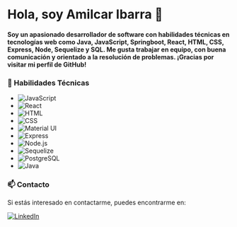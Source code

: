 # Hola, soy Amilcar Ibarra 👋

<!--
**Andres0210/Andres0210** is a ✨ _special_ ✨ repository because its `README.md` (this file) appears on your GitHub profile.

Here are some ideas to get you started:

- 🔭 I’m currently working on ...
- 🌱 I’m currently learning ...
- 👯 I’m looking to collaborate on ...
- 🤔 I’m looking for help with ...
- 💬 Ask me about ...
- 📫 How to reach me: ...
- 😄 Pronouns: ...
- ⚡ Fun fact: ...
-->

#### Soy un apasionado desarrollador de software con habilidades técnicas en tecnologías web como Java, JavaScript, Springboot, React, HTML, CSS, Express, Node, Sequelize y SQL. Me gusta trabajar en equipo, con buena comunicación y orientado a la resolución de problemas. ¡Gracias por visitar mi perfil de GitHub!




### 🌟 Habilidades Técnicas

- ![JavaScript](https://img.shields.io/badge/-JavaScript-000000?style=flat&logo=javascript)
- ![React](https://img.shields.io/badge/-React-000000?style=flat&logo=react)
- ![HTML](https://img.shields.io/badge/-HTML-000000?style=flat&logo=html5)
- ![CSS](https://img.shields.io/badge/-CSS-000000?style=flat&logo=css3)
- ![Material UI](https://img.shields.io/badge/-Material_UI-000000?style=flat&logo=material-ui)
- ![Express](https://img.shields.io/badge/-Express-000000?style=flat&logo=express)
- ![Node.js](https://img.shields.io/badge/-Node.js-000000?style=flat&logo=node.js)
- ![Sequelize](https://img.shields.io/badge/-Sequelize-000000?style=flat&logo=sequelize)
- ![PostgreSQL](https://img.shields.io/badge/-PostgreSQL-000000?style=flat&logo=postgresql)
- ![Java](https://img.shields.io/badge/Java-ED8B00?style=for-the-badge&logo=openjdk&logoColor=white)

### 📫 Contacto

Si estás interesado en contactarme, puedes encontrarme en:

[![LinkedIn](https://img.shields.io/badge/LinkedIn-0077B5?style=for-the-badge&logo=linkedin&logoColor=white)](https://www.linkedin.com/in/amilcar-andres-ibarra-cuadrado-221b98115/) 

